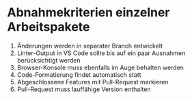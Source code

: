 # Abnahmekriterien einzelner Arbeitspakete

1.  Änderungen werden in separater Branch entwickelt
2.  Linter-Output in VS Code sollte bis auf ein paar Ausnahmen berücksichtigt werden
3.  Browser-Konsole muss ebenfalls im Auge behalten werden
4.  Code-Formatierung findet automatisch statt
5.  Abgeschlossene Features mit Pull-Request markieren
6.  Pull-Request muss lauffähige Version enthalten
